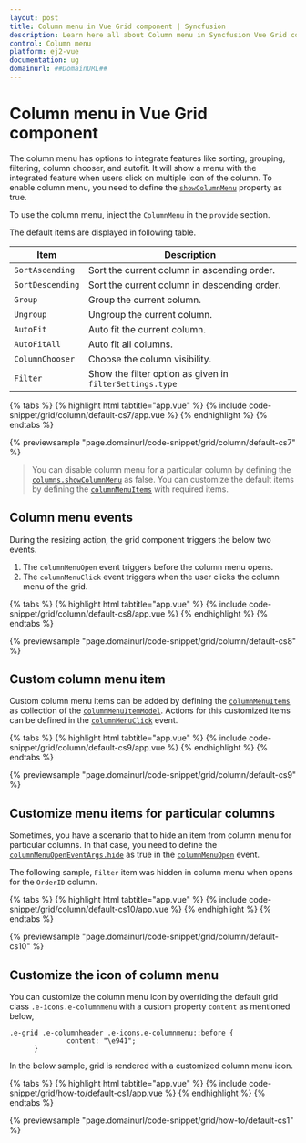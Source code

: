 ```yaml
---
layout: post
title: Column menu in Vue Grid component | Syncfusion
description: Learn here all about Column menu in Syncfusion Vue Grid component of Syncfusion Essential JS 2 and more.
control: Column menu 
platform: ej2-vue
documentation: ug
domainurl: ##DomainURL##
---
```


# Column menu in Vue Grid component

The column menu has options to integrate features like sorting, grouping, filtering, column chooser, and autofit. It will show a menu with the integrated feature when users click on multiple icon of the column.
To enable column menu, you need to define the [`showColumnMenu`](https://ej2.syncfusion.com/vue/documentation/api/grid/#showcolumnmenu) property as true.

To use the column menu, inject the `ColumnMenu` in the `provide` section.

The default items are displayed in following table.

| Item | Description |
|-----|-----|
| `SortAscending` | Sort the current column in ascending order. |
| `SortDescending` | Sort the current column in descending order. |
| `Group` | Group the current column. |
| `Ungroup` | Ungroup the current column. |
| `AutoFit` | Auto fit the current column. |
| `AutoFitAll` | Auto fit all columns. |
| `ColumnChooser` | Choose the column visibility. |
| `Filter` | Show the filter option as given in `filterSettings.type` |

{% tabs %}
{% highlight html tabtitle="app.vue" %}
{% include code-snippet/grid/column/default-cs7/app.vue %}
{% endhighlight %}
{% endtabs %}
        
{% previewsample "page.domainurl/code-snippet/grid/column/default-cs7" %}

> You can disable column menu for a particular column by defining the
[`columns.showColumnMenu`](https://ej2.syncfusion.com/vue/documentation/api/grid/column/#showcolumnmenu) as false.
> You can customize the default items by defining the
[`columnMenuItems`](https://ej2.syncfusion.com/vue/documentation/api/grid/#columnmenuitems) with required items.

## Column menu events

During the resizing action, the grid component triggers the below two events.

1. The `columnMenuOpen` event triggers before the column menu opens.
2. The `columnMenuClick` event triggers when the user clicks the column menu of the grid.

{% tabs %}
{% highlight html tabtitle="app.vue" %}
{% include code-snippet/grid/column/default-cs8/app.vue %}
{% endhighlight %}
{% endtabs %}
        
{% previewsample "page.domainurl/code-snippet/grid/column/default-cs8" %}

## Custom column menu item

Custom column menu items can be added by defining the [`columnMenuItems`](https://ej2.syncfusion.com/vue/documentation/api/grid/#columnmenuitems) as collection of the [`columnMenuItemModel`](https://ej2.syncfusion.com/vue/documentation/api/grid/columnMenuItemModel/).
Actions for this customized items can be defined in the [`columnMenuClick`](https://ej2.syncfusion.com/vue/documentation/api/grid/#columnmenuclick) event.

{% tabs %}
{% highlight html tabtitle="app.vue" %}
{% include code-snippet/grid/column/default-cs9/app.vue %}
{% endhighlight %}
{% endtabs %}
        
{% previewsample "page.domainurl/code-snippet/grid/column/default-cs9" %}

## Customize menu items for particular columns

Sometimes, you have a scenario that to hide an item from column menu for particular columns. In that case, you need to define the [`columnMenuOpenEventArgs.hide`](https://ej2.syncfusion.com/vue/documentation/api/grid/columnMenuOpenEventArgs/) as true in the [`columnMenuOpen`](https://ej2.syncfusion.com/vue/documentation/api/grid/#columnmenuopen) event.

The following sample, `Filter` item was hidden in column menu when opens for the `OrderID` column.

{% tabs %}
{% highlight html tabtitle="app.vue" %}
{% include code-snippet/grid/column/default-cs10/app.vue %}
{% endhighlight %}
{% endtabs %}
        
{% previewsample "page.domainurl/code-snippet/grid/column/default-cs10" %}

## Customize the icon of column menu

You can customize the column menu icon by overriding the default grid class `.e-icons.e-columnmenu` with a custom property `content` as mentioned below,

```
.e-grid .e-columnheader .e-icons.e-columnmenu::before {
              content: "\e941";
      }
```

In the below sample, grid is rendered with a customized column menu icon.

{% tabs %}
{% highlight html tabtitle="app.vue" %}
{% include code-snippet/grid/how-to/default-cs1/app.vue %}
{% endhighlight %}
{% endtabs %}
        
{% previewsample "page.domainurl/code-snippet/grid/how-to/default-cs1" %}